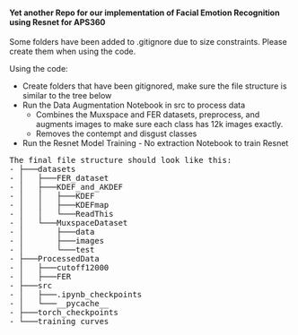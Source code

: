 #### Yet another Repo for our implementation of Facial Emotion Recognition using Resnet for APS360

Some folders have been added to .gitignore due to size constraints. Please create them when using the code.

Using the code:
- Create folders that have been gitignored, make sure the file structure is similar to the tree below
- Run the Data Augmentation Notebook in src to process data
    - Combines the Muxspace and FER datasets, preprocess, and augments images to make sure each class has 12k images exactly.
    - Removes the contempt and disgust classes
- Run the Resnet Model Training - No extraction Notebook to train Resnet

<pre>
The final file structure should look like this:
- ├───datasets
- │   ├───FER_dataset
- │   ├───KDEF_and_AKDEF
- │   │   ├───KDEF
- │   │   ├───KDEFmap
- │   │   └───ReadThis
- │   └───MuxspaceDataset
- │       ├───data
- │       ├───images
- │       └───test
- ├───ProcessedData
- │   ├───cutoff12000
- │   ├───FER
- ├───src
- │   ├───.ipynb_checkpoints
- │   └───__pycache__
- ├───torch_checkpoints
- └───training_curves
</pre>